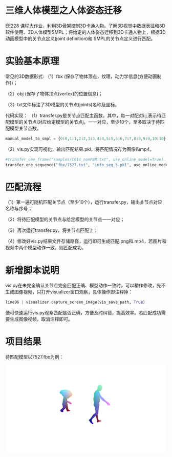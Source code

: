 # 三维人体模型之人体姿态迁移 

EE228 课程大作业，利用3D骨架控制3D卡通人物。了解3D视觉中数据表征和3D软件使用、3D人体模型SMPL；将给定的人体姿态迁移到3D卡通人物上，根据3D动画模型中的关节点定义(joint definition)和 SMPL的关节点定义进行匹配。



# 实验基本原理

常见的3D数据形式: 
（1）fbx (保存了物体顶点，纹理，动力学信息(方便动画制作))；

（2）obj (保存了物体顶点(vertex)的位置信息)；

（3）txt文件标注了3D模型的关节点(joints)名称及坐标。


代码实现：
（1）transfer.py是关节点匹配主函数。其中，每一对配对i:j,表示待匹配模型的关节点i对应给定模型的关节点j，一一对应，至少10个，至多取决于待匹配模型关节点数。

```python
manual_model_to_smpl = {0:0,1:1,2:2,3:3,4:4,5:5,6:6,7:7,8:8,9:9,10:10}
```

（2）vis.py实现可视化，输出匹配结果.pkl，将匹配情况存为图像和mp4。

```python
#transfer_one_frame("samples/Ch14_nonPBR.txt", use_online_model=True)
transfer_one_sequence("fbx/7527.txt", "info_seq_5.pkl", use_online_model=False)
```


# 匹配流程
（1）第一遍可随机匹配关节点（至少10个），运行transfer.py，输出关节点对应名称与序号；

（2）将待匹配模型的关节点与给定模型的关节点一一对应；

（3）再次运行transfer.py，将关节点匹配上；

（4）修改好vis.py结果文件存储路径，运行即可生成匹配.png和.mp4，若图片和视频中两个模型动作一致，则匹配成功。



# 新增脚本说明

vis.py在未完全确认关节点完全匹配正确、模型动作一致时，可以稍作修改，先不生成图像视频，只打开visualizer窗口观察，具体操作即注释掉：

```python
line96 | visualizer.capture_screen_image(vis_save_path, True)
```

便可快速运行vis.py观察匹配是否正确，方便及时纠错，提高效率。若匹配成功需要生成图像视频，取消注释即可。



# 项目结果

待匹配模型以7527.fbx为例：

![image](../img/80.png)


